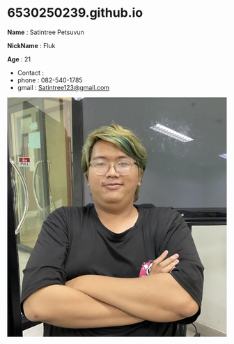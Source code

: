 # 6530250239.github.io
**Name** : Satintree Petsuvun

**NickName** : Fluk

**Age** : 21

- Contact :
 - phone : 082-540-1785
 - gmail : Satintree123@gmail.com
  
![Alt text](IMG_0095.jpeg)
